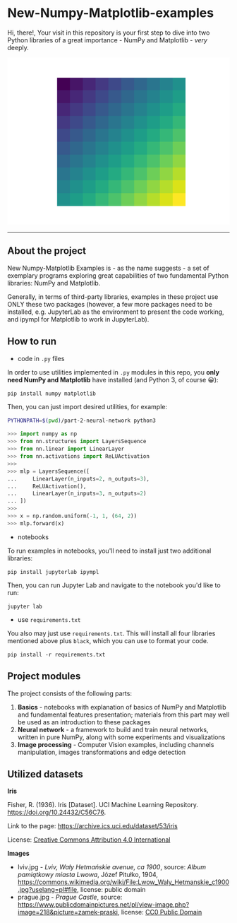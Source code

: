 # New-Numpy-Matplotlib-examples
Hi, there!, Your visit in this repository is your first step to dive
into two Python libraries of  a great importance - NumPy and Matplotlib -
_very_ deeply.

<p align="center">
  <img src="img/grid.png" />
</p>

---

## About the project

New Numpy-Matplotlib Examples is - as the name suggests - a set
of exemplary programs exploring great capabilities of two fundamental
Python libraries: NumPy and Matplotlib.

Generally, in terms of third-party libraries, examples in these project
use ONLY these two packages (however, a few more packages need to be installed,
e.g. JupyterLab as the environment to present the code working, and ipympl
for Matplotlib to work in JupyterLab).

## How to run

- code in `.py` files

In order to use utilities implemented in `.py` modules in this repo,
you **only need NumPy and Matplotlib** have installed (and Python 3,
of course 😀):

```commandline
pip install numpy matplotlib
```

Then, you can just import desired utilities, for example:


```bash
PYTHONPATH=$(pwd)/part-2-neural-network python3
```

```python
>>> import numpy as np
>>> from nn.structures import LayersSequence
>>> from nn.linear import LinearLayer
>>> from nn.activations import ReLUActivation
>>>
>>> mlp = LayersSequence([
...     LinearLayer(n_inputs=2, n_outputs=3),
...     ReLUActivation(),
...     LinearLayer(n_inputs=3, n_outputs=2)
... ])
>>>
>>> x = np.random.uniform(-1, 1, (64, 2))
>>> mlp.forward(x)
```

- notebooks

To run examples in notebooks, you'll need to install just two additional
libraries:

```commandline
pip install jupyterlab ipympl
```

Then, you can run Jupyter Lab and navigate to the notebook you'd like
to run:

```commandline
jupyter lab
```

- use `requirements.txt`

You also may just use `requirements.txt`. This will install all four libraries
mentioned above plus `black`, which you can use to format your code.

```commandline
pip install -r requirements.txt
```

## Project modules

The project consists of the following parts:

1. **Basics** - notebooks with explanation of basics of NumPy and Matplotlib and
fundamental features presentation; materials from this part may well be used as
an introduction to these packages
2. **Neural network** - a framework to build and train neural networks, written in
pure NumPy, along with some experiments and visualizations
3. **Image processing** - Computer Vision examples, including channels manipulation, 
images transformations and edge detection

## Utilized datasets

**Iris**

Fisher, R. (1936). Iris [Dataset]. UCI Machine Learning Repository. https://doi.org/10.24432/C56C76.

Link to the page: https://archive.ics.uci.edu/dataset/53/iris

License: [Creative Commons Attribution 4.0 International](https://creativecommons.org/licenses/by/4.0/legalcode)

**Images**

 - lviv.jpg - _Lviv, Wały Hetmańskie avenue, ca 1900_,
source: _Album pamiątkowy miasta Lwowa_, Józef Pitułko, 1904,
https://commons.wikimedia.org/wiki/File:Lwow_Waly_Hetmanskie_c1900.jpg?uselang=pl#file,
license: public domain
 - prague.jpg - _Prague Castle_, source: https://www.publicdomainpictures.net/pl/view-image.php?image=218&picture=zamek-praski,
license: [CC0 Public Domain](http://creativecommons.org/publicdomain/zero/1.0/)
